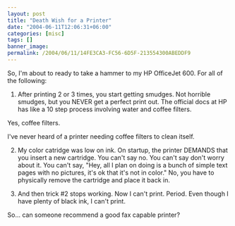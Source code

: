 ```yaml
---
layout: post
title: "Death Wish for a Printer"
date: "2004-06-11T12:06:31+06:00"
categories: [misc]
tags: []
banner_image: 
permalink: /2004/06/11/14FE3CA3-FC56-6D5F-213554300ABEDDF9
---
```


So, I'm about to ready to take a hammer to my HP OfficeJet 600. For all of the following:

1) After printing 2 or 3 times, you start getting smudges. Not horrible smudges, but you NEVER get a perfect print out. The official docs at HP has like a 10 step process involving water and coffee filters.

Yes, coffee filters.

I've never heard of a printer needing coffee filters to clean itself.

2) My color catridge was low on ink. On startup, the printer DEMANDS that you insert a new cartridge. You can't say no. You can't say don't worry about it. You can't say, "Hey, all I plan on doing is a bunch of simple text pages with no pictures, it's ok that it's not in color." No, you have to physically remove the cartridge and place it back in.

3) And then trick #2 stops working. Now I can't print. Period. Even though I have plenty of black ink, I can't print.

So... can someone recommend a good fax capable printer?